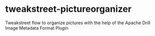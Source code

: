 # tweakstreet-pictureorganizer
Tweakstreet flow to organize pictures with the help of the Apache Drill Image Metadata Format Plugin
